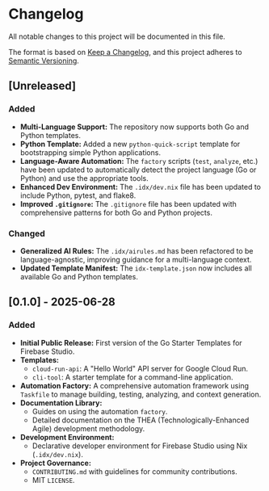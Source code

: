 # Changelog

All notable changes to this project will be documented in this file.

The format is based on [Keep a Changelog](https://keepachangelog.com/en/1.0.0/),
and this project adheres to [Semantic Versioning](https://semver.org/spec/v2.0.0.html).

## [Unreleased]

### Added

*   **Multi-Language Support:** The repository now supports both Go and Python templates.
*   **Python Template:** Added a new `python-quick-script` template for bootstrapping simple Python applications.
*   **Language-Aware Automation:** The `factory` scripts (`test`, `analyze`, etc.) have been updated to automatically detect the project language (Go or Python) and use the appropriate tools.
*   **Enhanced Dev Environment:** The `.idx/dev.nix` file has been updated to include Python, pytest, and flake8.
*   **Improved `.gitignore`:** The `.gitignore` file has been updated with comprehensive patterns for both Go and Python projects.

### Changed

*   **Generalized AI Rules:** The `.idx/airules.md` has been refactored to be language-agnostic, improving guidance for a multi-language context.
*   **Updated Template Manifest:** The `idx-template.json` now includes all available Go and Python templates.

## [0.1.0] - 2025-06-28

### Added

*   **Initial Public Release:** First version of the Go Starter Templates for Firebase Studio.
*   **Templates:**
    *   `cloud-run-api`: A "Hello World" API server for Google Cloud Run.
    *   `cli-tool`: A starter template for a command-line application.
*   **Automation Factory:** A comprehensive automation framework using `Taskfile` to manage building, testing, analyzing, and context generation.
*   **Documentation Library:**
    *   Guides on using the automation `factory`.
    *   Detailed documentation on the THEA (Technologically-Enhanced Agile) development methodology.
*   **Development Environment:**
    *   Declarative developer environment for Firebase Studio using Nix (`.idx/dev.nix`).
*   **Project Governance:**
    *   `CONTRIBUTING.md` with guidelines for community contributions.
    *   MIT `LICENSE`.